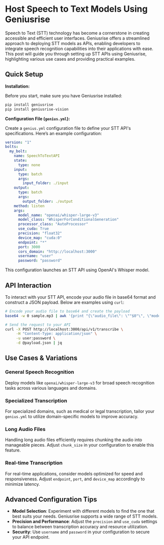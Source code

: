 # Host Speech to Text Models Using Geniusrise

Speech to Text (STT) technology has become a cornerstone in creating accessible and efficient user interfaces. Geniusrise offers a streamlined approach to deploying STT models as APIs, enabling developers to integrate speech recognition capabilities into their applications with ease. This post will guide you through setting up STT APIs using Geniusrise, highlighting various use cases and providing practical examples.

## Quick Setup

**Installation:**

Before you start, make sure you have Geniusrise installed:

```bash
pip install geniusrise
pip install geniusrise-vision
```

**Configuration File (`genius.yml`):**

Create a `genius.yml` configuration file to define your STT API's specifications. Here’s an example configuration:

```yaml
version: "1"
bolts:
  my_bolt:
    name: SpeechToTextAPI
    state:
      type: none
    input:
      type: batch
      args:
        input_folder: ./input
    output:
      type: batch
      args:
        output_folder: ./output
    method: listen
    args:
      model_name: "openai/whisper-large-v3"
      model_class: "WhisperForConditionalGeneration"
      processor_class: "AutoProcessor"
      use_cuda: True
      precision: "float32"
      device_map: "cuda:0"
      endpoint: "*"
      port: 3000
      cors_domain: "http://localhost:3000"
      username: "user"
      password: "password"
```

This configuration launches an STT API using OpenAI's Whisper model.

## API Interaction

To interact with your STT API, encode your audio file in base64 format and construct a JSON payload. Below are examples using `curl`:

```bash
# Encode your audio file to base64 and create the payload
base64 -w 0 sample.mp3 | awk '{print "{\"audio_file\": \""$0"\", \"model_sampling_rate\": 16000}"}' > payload.json

# Send the request to your API
curl -X POST http://localhost:3000/api/v1/transcribe \
     -H "Content-Type: application/json" \
     -u user:password \
     -d @payload.json | jq
```

## Use Cases & Variations

### General Speech Recognition

Deploy models like `openai/whisper-large-v3` for broad speech recognition tasks across various languages and domains.

### Specialized Transcription

For specialized domains, such as medical or legal transcription, tailor your `genius.yml` to utilize domain-specific models to improve accuracy.

### Long Audio Files

Handling long audio files efficiently requires chunking the audio into manageable pieces. Adjust `chunk_size` in your configuration to enable this feature.

### Real-time Transcription

For real-time applications, consider models optimized for speed and responsiveness. Adjust `endpoint`, `port`, and `device_map` accordingly to minimize latency.

## Advanced Configuration Tips

- **Model Selection**: Experiment with different models to find the one that best suits your needs. Geniusrise supports a wide range of STT models.
- **Precision and Performance**: Adjust the `precision` and `use_cuda` settings to balance between transcription accuracy and resource utilization.
- **Security**: Use `username` and `password` in your configuration to secure your API endpoint.
